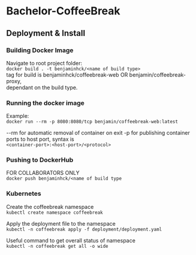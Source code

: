 # Bachelor-CoffeeBreak
## Deployment & Install
### Building Docker Image
Navigate to root project folder:  
    ``docker build . -t benjaminhck/<name of build type>``  
    tag for build is benjaminhck/coffeebreak-web OR benjamin/coffeebreak-proxy,  
    dependant on the build type.  
    
### Running the docker image
Example:  
``docker run --rm -p 8080:8080/tcp benjamin/coffeebreak-web:latest``

--rm for automatic removal of container on exit
-p for publishing container ports to host port, syntax is   
``<container-port>:<host-port>/<protocol>``

### Pushing to DockerHub
FOR COLLABORATORS ONLY  
``docker push benjaminhck/<name of build type``  

### Kubernetes
Create the coffeebreak namespace  
``kubectl create namespace coffeebreak``

Apply the deployment file to the namespace  
``kubectl -n coffeebreak apply -f deployment/deployment.yaml``   

Useful command to get overall status of namespace  
``kubectl -n coffeebreak get all -o wide``


